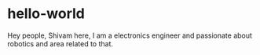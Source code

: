 # hello-world
Hey people, Shivam here, I am a electronics engineer and passionate about robotics and area related to that.
